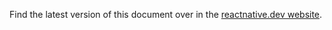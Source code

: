 Find the latest version of this document over in the [reactnative.dev website](https://reactnative.dev/contributing/updating-upgrade-helper).